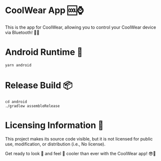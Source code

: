 # CoolWear App 🆒⌚️

This is the app for CoolWear, allowing you to control your CoolWear device via Bluetooth! 🔌📱

# Android Runtime 📱
```
yarn android
```

# Release Build 📦
```
cd android
./gradlew assembleRelease
```

# Licensing Information 📜
This project makes its source code visible, but it is not licensed for public use, modification, or distribution (i.e., No license).


Get ready to look 👀 and feel 🙌 cooler than ever with the CoolWear app! 😎💯
